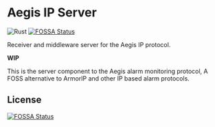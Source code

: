 # Aegis IP Server
![Rust](https://github.com/aegisip/aegis-server/workflows/Rust/badge.svg)
[![FOSSA Status](https://app.fossa.io/api/projects/git%2Bgithub.com%2Faegisip%2Faegis-server.svg?type=shield)](https://app.fossa.io/projects/git%2Bgithub.com%2Faegisip%2Faegis-server?ref=badge_shield)


Receiver and middleware server for the Aegis IP protocol.

__WIP__

This is the server component to the Aegis alarm monitoring protocol, A FOSS alternative to ArmorIP and other IP based alarm protocols.


## License
[![FOSSA Status](https://app.fossa.io/api/projects/git%2Bgithub.com%2Faegisip%2Faegis-server.svg?type=large)](https://app.fossa.io/projects/git%2Bgithub.com%2Faegisip%2Faegis-server?ref=badge_large)